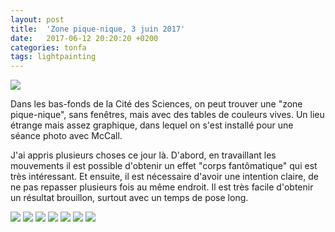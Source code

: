 ```yaml
---
layout: post
title:  'Zone pique-nique, 3 juin 2017'
date:   2017-06-12 20:20:20 +0200
categories: tonfa
tags: lightpainting
---
```


<img src="{{ site.url }}/assets/images/McCall_zone_piquenique/DSC_0216.jpg"/>

Dans les bas-fonds de la Cité des Sciences, on peut trouver une "zone pique-nique", sans fenêtres, mais avec des tables de couleurs vives. Un lieu étrange mais assez graphique, dans lequel on s'est installé pour une séance photo avec McCall.

<!--more-->

J'ai appris plusieurs choses ce jour là. D'abord, en travaillant les mouvements il est possible d'obtenir un effet "corps fantômatique" qui est très intéressant. Et ensuite, il est nécessaire d'avoir une intention claire, de ne pas repasser plusieurs fois au même endroit. Il est très facile d'obtenir un résultat brouillon, surtout avec un temps de pose long.

<img src="{{ site.url }}/assets/images/McCall_zone_piquenique/DSC_0214.jpg"/>

<img src="{{ site.url }}/assets/images/McCall_zone_piquenique/DSC_0225.jpg"/>

<img src="{{ site.url }}/assets/images/McCall_zone_piquenique/DSC_0236.jpg"/>

<img src="{{ site.url }}/assets/images/McCall_zone_piquenique/DSC_0243.jpg"/>

<img src="{{ site.url }}/assets/images/McCall_zone_piquenique/DSC_0249.jpg"/>

<img src="{{ site.url }}/assets/images/McCall_zone_piquenique/DSC_0264.jpg"/>

<img src="{{ site.url }}/assets/images/McCall_zone_piquenique/DSC_0272.jpg"/>

